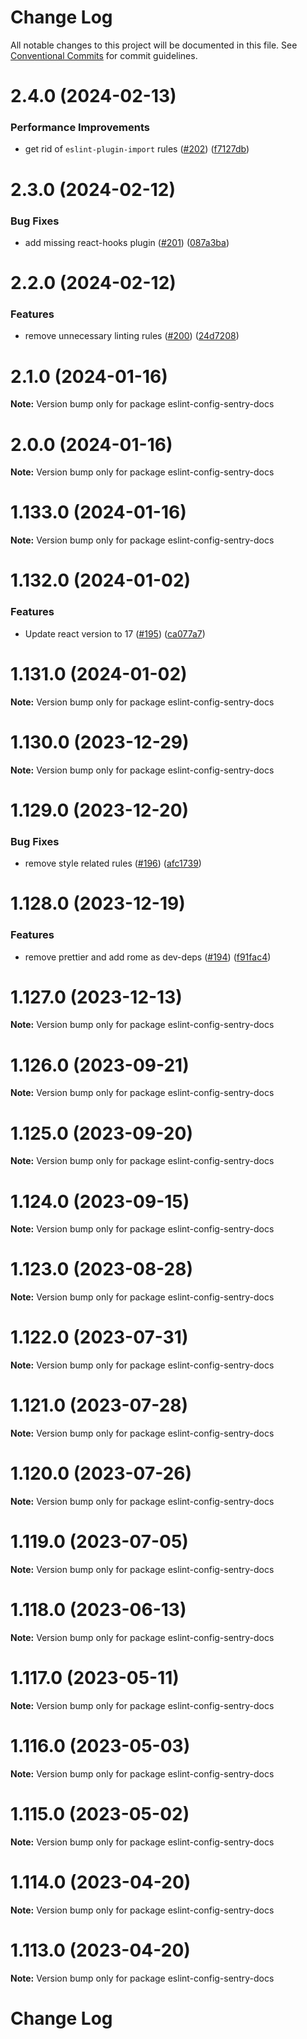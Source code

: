 # Change Log

All notable changes to this project will be documented in this file.
See [Conventional Commits](https://conventionalcommits.org) for commit guidelines.

# 2.4.0 (2024-02-13)


### Performance Improvements

* get rid of `eslint-plugin-import` rules ([#202](https://github.com/getsentry/eslint-config-sentry/issues/202)) ([f7127db](https://github.com/getsentry/eslint-config-sentry/commit/f7127db2ad6449a05f7d14b6b43a7761312bc128))





# 2.3.0 (2024-02-12)


### Bug Fixes

* add missing react-hooks plugin ([#201](https://github.com/getsentry/eslint-config-sentry/issues/201)) ([087a3ba](https://github.com/getsentry/eslint-config-sentry/commit/087a3bac987c5f483c65dc73f736f4b27bf2f790))





# 2.2.0 (2024-02-12)


### Features

* remove unnecessary linting rules ([#200](https://github.com/getsentry/eslint-config-sentry/issues/200)) ([24d7208](https://github.com/getsentry/eslint-config-sentry/commit/24d720842939eb18548bcab2ff99027738c03cb5))





# 2.1.0 (2024-01-16)

**Note:** Version bump only for package eslint-config-sentry-docs





# 2.0.0 (2024-01-16)

**Note:** Version bump only for package eslint-config-sentry-docs





# 1.133.0 (2024-01-16)

**Note:** Version bump only for package eslint-config-sentry-docs





# 1.132.0 (2024-01-02)


### Features

* Update react version to 17 ([#195](https://github.com/getsentry/eslint-config-sentry/issues/195)) ([ca077a7](https://github.com/getsentry/eslint-config-sentry/commit/ca077a715222d9c01171b160b077424ce982173b))





# 1.131.0 (2024-01-02)

**Note:** Version bump only for package eslint-config-sentry-docs





# 1.130.0 (2023-12-29)

**Note:** Version bump only for package eslint-config-sentry-docs





# 1.129.0 (2023-12-20)


### Bug Fixes

* remove style related rules ([#196](https://github.com/getsentry/eslint-config-sentry/issues/196)) ([afc1739](https://github.com/getsentry/eslint-config-sentry/commit/afc17391f7625c7a57fcd5fb3f5caf33fc96369f))





# 1.128.0 (2023-12-19)


### Features

* remove prettier and add rome as dev-deps ([#194](https://github.com/getsentry/eslint-config-sentry/issues/194)) ([f91fac4](https://github.com/getsentry/eslint-config-sentry/commit/f91fac49a5b1d1f0b6f668dc4d53c564368ff650))





# 1.127.0 (2023-12-13)

**Note:** Version bump only for package eslint-config-sentry-docs





# 1.126.0 (2023-09-21)

**Note:** Version bump only for package eslint-config-sentry-docs





# 1.125.0 (2023-09-20)

**Note:** Version bump only for package eslint-config-sentry-docs





# 1.124.0 (2023-09-15)

**Note:** Version bump only for package eslint-config-sentry-docs





# 1.123.0 (2023-08-28)

**Note:** Version bump only for package eslint-config-sentry-docs





# 1.122.0 (2023-07-31)

**Note:** Version bump only for package eslint-config-sentry-docs





# 1.121.0 (2023-07-28)

**Note:** Version bump only for package eslint-config-sentry-docs





# 1.120.0 (2023-07-26)

**Note:** Version bump only for package eslint-config-sentry-docs





# 1.119.0 (2023-07-05)

**Note:** Version bump only for package eslint-config-sentry-docs





# 1.118.0 (2023-06-13)

**Note:** Version bump only for package eslint-config-sentry-docs





# 1.117.0 (2023-05-11)

**Note:** Version bump only for package eslint-config-sentry-docs





# 1.116.0 (2023-05-03)

**Note:** Version bump only for package eslint-config-sentry-docs





# 1.115.0 (2023-05-02)

**Note:** Version bump only for package eslint-config-sentry-docs





# 1.114.0 (2023-04-20)

**Note:** Version bump only for package eslint-config-sentry-docs





# 1.113.0 (2023-04-20)

**Note:** Version bump only for package eslint-config-sentry-docs





# Change Log
